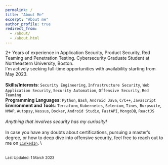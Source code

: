 ```yaml
---
permalink: /
title: "About Me"
excerpt: "About me"
author_profile: true
redirect_from: 
  - /about/
  - /about.html
---
```

2+ Years of experience in Application Security, Product Security, Red Teaming and Penetration Testing. Cybersecurity Graduate Student at Northeastern University, Boston. 
\
I'm actively seeking full-time opportunities with availability starting from May 2023.
\
\
**Skills/Interests**: `Security Engineering`, `Infrastructure Security`, `Web Application Security`, `Security Automation`, `Offensive Security`, `Red Teaming`
\
**Programming Languages**: `Python`, `Bash`, `Android Java`, `C/C++`, `Javascript`
\
**Environment and Tools**: `Terraform`, `Kubernetes`, `Selenium`, `Tines`, `Burpsuite`, `NMAP`, `Autopsy`, `Nessus`, `Docker`, `Android Studio`, `FastAPI`, `MongoDB`, `ReactJS`
\
\
*Anything that involves security has my curiosity!*
\
\
In case you have any doubts about certifications, pursuing a master’s degree, or how to deep dive into offensive security, feel free to reach out to me on [`LinkedIn`](https://www.linkedin.com/in/kartik-sharma-19081998/).
\
<!-- *A pdf version of my resume is available [here](https://bit.ly/36G9M6X)* -->
\
<sub>Last Updated: 1 March 2023</sub>
